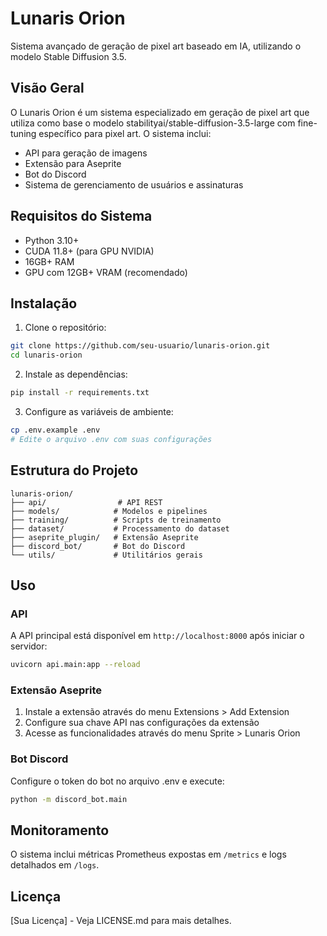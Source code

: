 # Lunaris Orion

Sistema avançado de geração de pixel art baseado em IA, utilizando o modelo Stable Diffusion 3.5.

## Visão Geral

O Lunaris Orion é um sistema especializado em geração de pixel art que utiliza como base o modelo stabilityai/stable-diffusion-3.5-large com fine-tuning específico para pixel art. O sistema inclui:

- API para geração de imagens
- Extensão para Aseprite
- Bot do Discord
- Sistema de gerenciamento de usuários e assinaturas

## Requisitos do Sistema

- Python 3.10+
- CUDA 11.8+ (para GPU NVIDIA)
- 16GB+ RAM
- GPU com 12GB+ VRAM (recomendado)

## Instalação

1. Clone o repositório:
```bash
git clone https://github.com/seu-usuario/lunaris-orion.git
cd lunaris-orion
```

2. Instale as dependências:
```bash
pip install -r requirements.txt
```

3. Configure as variáveis de ambiente:
```bash
cp .env.example .env
# Edite o arquivo .env com suas configurações
```

## Estrutura do Projeto

```
lunaris-orion/
├── api/                # API REST
├── models/            # Modelos e pipelines
├── training/          # Scripts de treinamento
├── dataset/           # Processamento do dataset
├── aseprite_plugin/   # Extensão Aseprite
├── discord_bot/       # Bot do Discord
└── utils/             # Utilitários gerais
```

## Uso

### API

A API principal está disponível em `http://localhost:8000` após iniciar o servidor:

```bash
uvicorn api.main:app --reload
```

### Extensão Aseprite

1. Instale a extensão através do menu Extensions > Add Extension
2. Configure sua chave API nas configurações da extensão
3. Acesse as funcionalidades através do menu Sprite > Lunaris Orion

### Bot Discord

Configure o token do bot no arquivo .env e execute:

```bash
python -m discord_bot.main
```

## Monitoramento

O sistema inclui métricas Prometheus expostas em `/metrics` e logs detalhados em `/logs`.

## Licença

[Sua Licença] - Veja LICENSE.md para mais detalhes. 